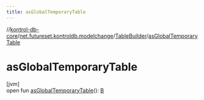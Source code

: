```yaml
---
title: asGlobalTemporaryTable
---
```

//[kontrol-db-core](../../../index.html)/[net.futureset.kontroldb.modelchange](../index.html)/[TableBuilder](index.html)/[asGlobalTemporaryTable](as-global-temporary-table.html)



# asGlobalTemporaryTable



[jvm]\
open fun [asGlobalTemporaryTable](as-global-temporary-table.html)(): [B](index.html)




